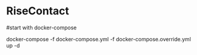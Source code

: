 # RiseContact


#start with docker-compose

docker-compose -f docker-compose.yml -f docker-compose.override.yml up -d
